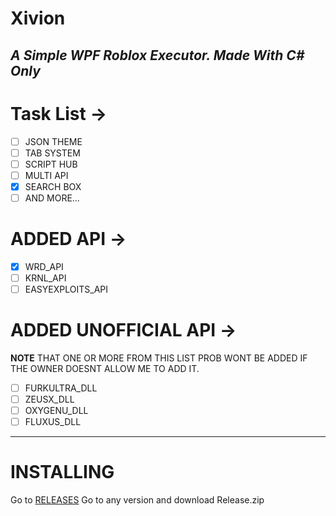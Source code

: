 # Xivion
## _A Simple WPF Roblox Executor. Made With C# Only_
# Task List ->
- [ ] JSON THEME 
- [ ] TAB SYSTEM
- [ ] SCRIPT HUB
- [ ] MULTI API
- [X] SEARCH BOX
- [ ] AND MORE...

# ADDED API ->
- [X] WRD_API
- [ ] KRNL_API
- [ ] EASYEXPLOITS_API

# ADDED UNOFFICIAL API ->
**NOTE** THAT ONE OR MORE FROM THIS LIST PROB WONT BE ADDED IF THE OWNER DOESNT ALLOW ME TO ADD IT.
- [ ] FURKULTRA_DLL
- [ ] ZEUSX_DLL
- [ ] OXYGENU_DLL
- [ ] FLUXUS_DLL

___
# INSTALLING
Go to [RELEASES](https://github.com/OrbxGit/Xivion/releases/tag/Release) Go to any version and download Release.zip
